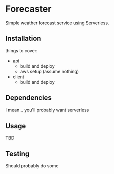 # Forecaster

Simple weather forecast service using Serverless.

## Installation

things to cover:
- api
  - build and deploy
  - aws setup (assume nothing)
- client
  - build and deploy

## Dependencies

I mean... you'll probably want serverless

## Usage

TBD

## Testing

Should probably do some
